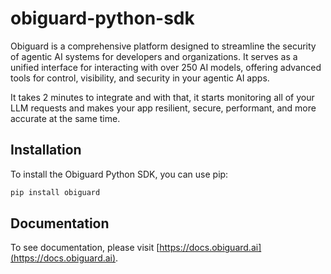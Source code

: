 # obiguard-python-sdk

Obiguard is a comprehensive platform designed to streamline the security of agentic AI systems for developers and
organizations. It serves as a unified interface for interacting with over 250 AI models, offering advanced tools for
control, visibility, and security in your agentic AI apps.

It takes 2 minutes to integrate and with that, it starts monitoring all of your LLM requests and makes your app
resilient, secure, performant, and more accurate at the same time.

Installation
--- 
To install the Obiguard Python SDK, you can use pip:

```bash
pip install obiguard
```

Documentation
---
To see documentation, please visit [https://docs.obiguard.ai](https://docs.obiguard.ai).

